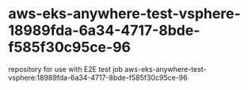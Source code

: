 # aws-eks-anywhere-test-vsphere-18989fda-6a34-4717-8bde-f585f30c95ce-96
repository for use with E2E test job aws-eks-anywhere-test-vsphere:18989fda-6a34-4717-8bde-f585f30c95ce-96
